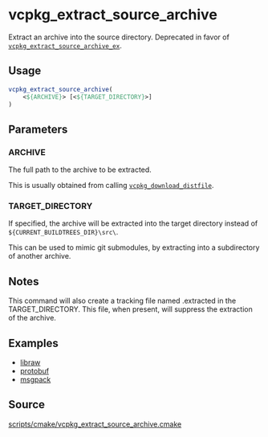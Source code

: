 # vcpkg_extract_source_archive

Extract an archive into the source directory. Deprecated in favor of [`vcpkg_extract_source_archive_ex`](vcpkg_extract_source_archive_ex.md).

## Usage
```cmake
vcpkg_extract_source_archive(
    <${ARCHIVE}> [<${TARGET_DIRECTORY}>]
)
```
## Parameters
### ARCHIVE
The full path to the archive to be extracted.

This is usually obtained from calling [`vcpkg_download_distfile`](vcpkg_download_distfile.md).

### TARGET_DIRECTORY
If specified, the archive will be extracted into the target directory instead of `${CURRENT_BUILDTREES_DIR}\src\`.

This can be used to mimic git submodules, by extracting into a subdirectory of another archive.

## Notes
This command will also create a tracking file named <FILENAME>.extracted in the TARGET_DIRECTORY. This file, when present, will suppress the extraction of the archive.

## Examples

* [libraw](https://github.com/Microsoft/vcpkg/blob/master/ports/libraw/portfile.cmake)
* [protobuf](https://github.com/Microsoft/vcpkg/blob/master/ports/protobuf/portfile.cmake)
* [msgpack](https://github.com/Microsoft/vcpkg/blob/master/ports/msgpack/portfile.cmake)

## Source
[scripts/cmake/vcpkg_extract_source_archive.cmake](https://github.com/Microsoft/vcpkg/blob/master/scripts/cmake/vcpkg_extract_source_archive.cmake)
